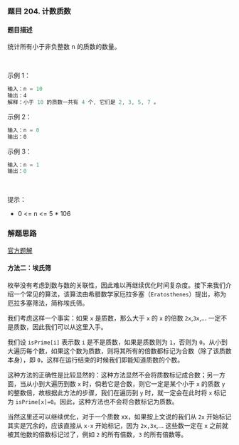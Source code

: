 ### 题目 204. 计数质数
#### 题目描述
统计所有小于非负整数 n 的质数的数量。

 

示例 1：

```js
输入：n = 10
输出：4
解释：小于 10 的质数一共有 4 个, 它们是 2, 3, 5, 7 。
```
示例 2：

```js
输入：n = 0
输出：0
```
示例 3：

```s
输入：n = 1
输出：0
```
 

提示：

- 0 <= n <= 5 * 106

### 解题思路
[官方题解](https://leetcode-cn.com/problems/count-primes/solution/ji-shu-zhi-shu-by-leetcode-solution/)

#### 方法二：埃氏筛
枚举没有考虑到数与数的关联性，因此难以再继续优化时间复杂度。接下来我们介绍一个常见的算法，该算法由希腊数学家厄拉多塞（`Eratosthenes`）提出，称为厄拉多塞筛法，简称埃氏筛。

我们考虑这样一个事实：如果 `x` 是质数，那么大于 `x` 的 `x` 的倍数 `2x`,`3x`,… 一定不是质数，因此我们可以从这里入手。

我们设 `isPrime[i]` 表示数 `i` 是不是质数，如果是质数则为 `1`，否则为 `0`。从小到大遍历每个数，如果这个数为质数，则将其所有的倍数都标记为合数（除了该质数本身），即 `0`，这样在运行结束的时候我们即能知道质数的个数。

这种方法的正确性是比较显然的：这种方法显然不会将质数标记成合数；另一方面，当从小到大遍历到数 `x` 时，倘若它是合数，则它一定是某个小于 `x` 的质数 `y` 的整数倍，故根据此方法的步骤，我们在遍历到 `y` 时，就一定会在此时将 `x` 标记为 `isPrime[x]=0`。因此，这种方法也不会将合数标记为质数。

当然这里还可以继续优化，对于一个质数 xx，如果按上文说的我们从 `2x` 开始标记其实是冗余的，应该直接从 `x⋅x` 开始标记，因为 `2x,3x`,… 这些数一定在 `x` 之前就被其他数的倍数标记过了，例如 `2` 的所有倍数，`3` 的所有倍数等。
